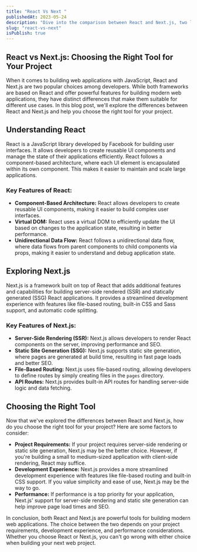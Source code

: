 ```yaml
---
title: "React Vs Next "
publishedAt: 2023-05-24
description: "Dive into the comparison between React and Next.js, two leading frameworks in the world of JavaScript for building robust web applications"
slug: "react-vs-next"
isPublish: true
---
```


## React vs Next.js: Choosing the Right Tool for Your Project

When it comes to building web applications with JavaScript, React and Next.js are two popular choices among developers. While both frameworks are based on React and offer powerful features for building modern web applications, they have distinct differences that make them suitable for different use cases. In this blog post, we'll explore the differences between React and Next.js and help you choose the right tool for your project.

## Understanding React

React is a JavaScript library developed by Facebook for building user interfaces. It allows developers to create reusable UI components and manage the state of their applications efficiently. React follows a component-based architecture, where each UI element is encapsulated within its own component. This makes it easier to maintain and scale large applications.

### Key Features of React:

- **Component-Based Architecture:** React allows developers to create reusable UI components, making it easier to build complex user interfaces.
- **Virtual DOM:** React uses a virtual DOM to efficiently update the UI based on changes to the application state, resulting in better performance.
- **Unidirectional Data Flow:** React follows a unidirectional data flow, where data flows from parent components to child components via props, making it easier to understand and debug application state.

## Exploring Next.js

Next.js is a framework built on top of React that adds additional features and capabilities for building server-side rendered (SSR) and statically generated (SSG) React applications. It provides a streamlined development experience with features like file-based routing, built-in CSS and Sass support, and automatic code splitting.

### Key Features of Next.js:

- **Server-Side Rendering (SSR):** Next.js allows developers to render React components on the server, improving performance and SEO.
- **Static Site Generation (SSG):** Next.js supports static site generation, where pages are generated at build time, resulting in fast page loads and better SEO.
- **File-Based Routing:** Next.js uses file-based routing, allowing developers to define routes by simply creating files in the `pages` directory.
- **API Routes:** Next.js provides built-in API routes for handling server-side logic and data fetching.

## Choosing the Right Tool

Now that we've explored the differences between React and Next.js, how do you choose the right tool for your project? Here are some factors to consider:

- **Project Requirements:** If your project requires server-side rendering or static site generation, Next.js may be the better choice. However, if you're building a small to medium-sized application with client-side rendering, React may suffice.
- **Development Experience:** Next.js provides a more streamlined development experience with features like file-based routing and built-in CSS support. If you value simplicity and ease of use, Next.js may be the way to go.
- **Performance:** If performance is a top priority for your application, Next.js' support for server-side rendering and static site generation can help improve page load times and SEO.

In conclusion, both React and Next.js are powerful tools for building modern web applications. The choice between the two depends on your project requirements, development experience, and performance considerations. Whether you choose React or Next.js, you can't go wrong with either choice when building your next web project.
